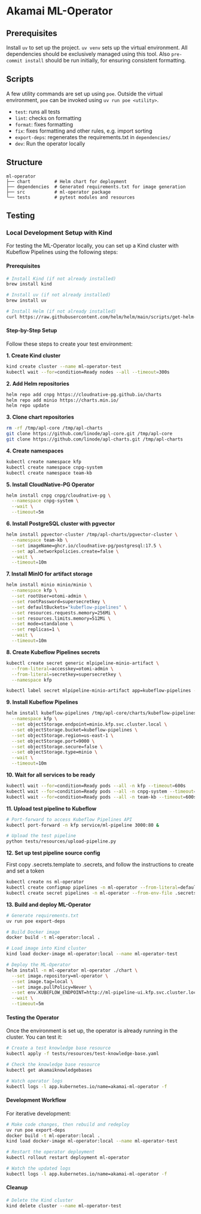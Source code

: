 # Akamai ML-Operator

## Prerequisites

Install `uv` to set up the project. `uv venv` sets up the virtual environment.
All dependencies should be exclusively managed using this tool. Also
`pre-commit install` should be run initially, for ensuring consistent
formatting.

## Scripts

A few utility commands are set up using `poe`. Outside the virtual environment,
`poe` can be invoked using `uv run poe <utility>`.

* `test`: runs all tests
* `lint`: checks on formatting
* `format`: fixes formatting
* `fix`: fixes formatting and other rules, e.g. import sorting
* `export-deps`: regenerates the requirements.txt in `dependencies/`
* `dev`: Run the operator locally

## Structure

```
ml-operator
├── chart         # Helm chart for deployment
├── dependencies  # Generated requirements.txt for image generation
├── src           # ml-operator package
└── tests         # pytest modules and resources
```

## Testing

### Local Development Setup with Kind

For testing the ML-Operator locally, you can set up a Kind cluster with Kubeflow Pipelines using the following steps:

#### Prerequisites
```bash
# Install Kind (if not already installed)
brew install kind

# Install uv (if not already installed)
brew install uv

# Install Helm (if not already installed)
curl https://raw.githubusercontent.com/helm/helm/main/scripts/get-helm-3 | bash
```

#### Step-by-Step Setup

Follow these steps to create your test environment:

**1. Create Kind cluster**
```bash
kind create cluster --name ml-operator-test
kubectl wait --for=condition=Ready nodes --all --timeout=300s
```

**2. Add Helm repositories**
```bash
helm repo add cnpg https://cloudnative-pg.github.io/charts
helm repo add minio https://charts.min.io/
helm repo update
```

**3. Clone chart repositories**
```bash
rm -rf /tmp/apl-core /tmp/apl-charts
git clone https://github.com/linode/apl-core.git /tmp/apl-core
git clone https://github.com/linode/apl-charts.git /tmp/apl-charts
```

**4. Create namespaces**
```bash
kubectl create namespace kfp
kubectl create namespace cnpg-system
kubectl create namespace team-kb
```

**5. Install CloudNative-PG Operator**
```bash
helm install cnpg cnpg/cloudnative-pg \
  --namespace cnpg-system \
  --wait \
  --timeout=5m
```

**6. Install PostgreSQL cluster with pgvector**
```bash
helm install pgvector-cluster /tmp/apl-charts/pgvector-cluster \
  --namespace team-kb \
  --set imageName=ghcr.io/cloudnative-pg/postgresql:17.5 \
  --set apl.networkpolicies.create=false \
  --wait \
  --timeout=10m
```

**7. Install MinIO for artifact storage**
```bash
helm install minio minio/minio \
  --namespace kfp \
  --set rootUser=otomi-admin \
  --set rootPassword=supersecretkey \
  --set defaultBuckets="kubeflow-pipelines" \
  --set resources.requests.memory=256Mi \
  --set resources.limits.memory=512Mi \
  --set mode=standalone \
  --set replicas=1 \
  --wait \
  --timeout=10m
```

**8. Create Kubeflow Pipelines secrets**
```bash
kubectl create secret generic mlpipeline-minio-artifact \
  --from-literal=accesskey=otomi-admin \
  --from-literal=secretkey=supersecretkey \
  --namespace kfp

kubectl label secret mlpipeline-minio-artifact app=kubeflow-pipelines -n kfp
```

**9. Install Kubeflow Pipelines**
```bash
helm install kubeflow-pipelines /tmp/apl-core/charts/kubeflow-pipelines \
  --namespace kfp \
  --set objectStorage.endpoint=minio.kfp.svc.cluster.local \
  --set objectStorage.bucket=kubeflow-pipelines \
  --set objectStorage.region=us-east-1 \
  --set objectStorage.port=9000 \
  --set objectStorage.secure=false \
  --set objectStorage.type=minio \
  --wait \
  --timeout=10m
```

**10. Wait for all services to be ready**
```bash
kubectl wait --for=condition=Ready pods --all -n kfp --timeout=600s
kubectl wait --for=condition=Ready pods --all -n cnpg-system --timeout=300s
kubectl wait --for=condition=Ready pods --all -n team-kb --timeout=600s
```

**11. Upload test pipeline to Kubeflow**
```bash
# Port-forward to access Kubeflow Pipelines API
kubectl port-forward -n kfp service/ml-pipeline 3000:80 &

# Upload the test pipeline
python tests/resources/upload-pipeline.py
```

**12. Set up test pipeline source config**

First copy .secrets.template to .secrets, and follow the instructions to create and set a token
```sh
kubectl create ns ml-operator
kubectl create configmap pipelines -n ml-operator --from-literal=default='{"url": "https://api.github.com/repos/linode/ml-pipelines/actions/artifacts/4055865221/zip", "authType": "bearer", "authSecretName": "pipelines", "authSecretKey": "gh-token"}'  <!--- pragma: allowlist secret --->
kubectl create secret pipelines -n ml-operator --from-env-file .secrets
```

**13. Build and deploy ML-Operator**
```bash
# Generate requirements.txt
uv run poe export-deps

# Build Docker image
docker build -t ml-operator:local .

# Load image into Kind cluster
kind load docker-image ml-operator:local --name ml-operator-test

# Deploy the ML-Operator
helm install -n ml-operator ml-operator ./chart \
  --set image.repository=ml-operator \
  --set image.tag=local \
  --set image.pullPolicy=Never \
  --set env.KUBEFLOW_ENDPOINT=http://ml-pipeline-ui.kfp.svc.cluster.local \
  --wait \
  --timeout=5m
```

#### Testing the Operator

Once the environment is set up, the operator is already running in the cluster. You can test it:

```bash
# Create a test knowledge base resource
kubectl apply -f tests/resources/test-knowledge-base.yaml
```

```bash
# Check the knowledge base resource
kubectl get akamaiknowledgebases

# Watch operator logs
kubectl logs -l app.kubernetes.io/name=akamai-ml-operator -f
```

#### Development Workflow

For iterative development:

```bash
# Make code changes, then rebuild and redeploy
uv run poe export-deps
docker build -t ml-operator:local .
kind load docker-image ml-operator:local --name ml-operator-test

# Restart the operator deployment
kubectl rollout restart deployment ml-operator

# Watch the updated logs
kubectl logs -l app.kubernetes.io/name=akamai-ml-operator -f
```

#### Cleanup

```bash
# Delete the Kind cluster
kind delete cluster --name ml-operator-test
```
